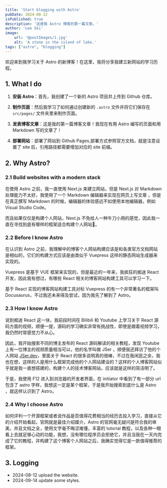 ```yaml
---
title: 'Start blogging with Astro'
pubDate: 2024-08-12
isPublished: true
description: '这是我 Astro 博客的第一篇文章。'
author: 'Lee Ski'
image:
    url: '@postImages/1.jpg'
    alt: 'A stone in the island of lake.'
tags: ["astro", "blogging"]
---
```


欢迎来到我学习关于 Astro 的新博客！在这里，我将分享我建立新网站的学习历程。

## 1. What I do

 1. **安装 Astro**：首先，我创建了一个新的 Astro 项目并上传到 Github 仓库。

 2. **制作页面**：然后我学习了如何通过创建新的 `.astro` 文件并将它们保存在 `src/pages/` 文件夹里来制作页面。

 3. **发表博客文章**：这是我的第一篇博客文章！我现在有用 Astro 编写的页面和用 Markdown 写的文章了！

 4. **部署网站**：部署了网站到 Github Pages,部署方式参照官方文档，就是注意设置了 site 后，引用路径都需要增加对应的 site 前缀。

## 2. Why Astro?

### 2.1 Build websites with a modern stack

在使用 Astro 之前，我一直使用 Next.js 来建立网站，但是 Next.js 对 Markdown 处理能力不太好，我使用了一个 Markdown 编辑器来实现在网页上写文章 ，但是在真正撰写 Markdown 的时候，编辑器的体验感远不如使用本地编辑器，例如 Visual Studio Code。

而且如果仅仅是构建个人网站，Next.js 不免给人一种牛刀小用的感觉，因此我一直在寻找到底有哪样的框架适合构建个人网站🤔。

### 2.2 Before I know Astro

在认识到 Astro 之前，我理解中的博客个人网站构建应该是和各类官方文档网站是相似的，它们的构建方式应该是由类似于 Vuepress 这样的静态网站生成器来实现的。

 Vuepress 是基于 VUE 框架来实现的，但是最近的一年来，我疯狂的痴迷 React 开发，因此我有想过，有哪些 React 相关的博客网站构建工具可以学习一下。

基于 React 实现的博客网站构建工具对标 Vuepress 的有一个非常著名的框架叫 Docusaurus，不过我还未来得及尝试，因为我先了解到了 Astro。

### 2.3 How I know Astro

说到痴迷 React 这一块，我前段时间在 Bilibili 和 Youtube 上学习关于 React 源码方面的视频，顺便一提，源码的学习确实非常有挑战性，即使是跟着视频学习，我仍然时常感觉力不从心。

因此，我开始搜索不同的博主发布的 React 源码解读的相关教程，发现 Youtube 上有一位博主的视频质量相当可以，他的名字叫做 JSer ，顺便我还拜访了他的个人网站 [JSer.dev](https://jser.dev/)，里面关于 React 的很多说明真的很棒，不过在我闲逛之余，我也在想，这样的人是用什么框架完成他的个人网站建设的？这样的个人博客网站似乎就是我一直想搭建的，构建个人的技术博客网站，应该就是这样的简洁明了。

于是，我使用 F12 进入到浏览器的开发者界面，在 initiator 中看到了有一部分 url 包含了 astro 字样，我想这一定是某个框架，于是我开始搜索到底什么是 Astro ，就这样认识到了 Astro。

### 2.4 Why I choose Astro

如何评判一个开源框架或者说作品是否值得花费相当的经历去投入学习，直接从它的介绍开始看起，官网就是最佳介绍媒介，Astro 的官网毫无疑问是符合我的审美，并且文档之全，使用文字毫不晦涩难懂，丰富的 tutorial 教程，以及各种一眼看上去就足够心动的功能，我想，没有哪位程序员会拒绝它，并且当我在一天内完成了它的教程，并构建了这个博客个人网站之后，我确实觉得它是一款值得推荐的框架。

## 3. Logging

- 2024-08-12 upload the website.
- 2024-09-14 update some styles.

